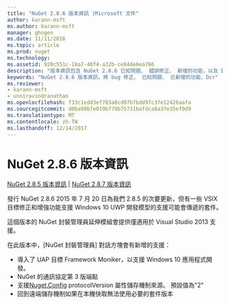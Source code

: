 ```yaml
---
title: "NuGet 2.8.6 版本資訊 |Microsoft 文件"
author: karann-msft
ms.author: karann-msft
manager: ghogen
ms.date: 11/11/2016
ms.topic: article
ms.prod: nuget
ms.technology: 
ms.assetid: 920c551c-18a7-40f4-a32b-ce84de6ea766
description: "版本資訊包含 NuGet 2.8.6 已知問題、 錯誤修正、 新增的功能，以及 Dcr。"
keywords: "NuGet 2.8.6 版本資訊，將 bug 修正、 已知問題、 已新增的功能，Dcr"
ms.reviewer:
- karann-msft
- unniravindranathan
ms.openlocfilehash: f33c1edd3ef703a8cd97b7bdd97c37e12426aafa
ms.sourcegitcommit: d0ba99bfe019b779b75731bafdca8a37e35ef0d9
ms.translationtype: MT
ms.contentlocale: zh-TW
ms.lasthandoff: 12/14/2017
---
```

# <a name="nuget-286-release-notes"></a>NuGet 2.8.6 版本資訊

[NuGet 2.8.5 版本資訊](../release-notes/nuget-2.8.5.md) | [NuGet 2.8.7 版本資訊](../release-notes/nuget-2.8.7.md)

發行 NuGet 2.8.6 2015 年 7 月 20 日為我們 2.8.5 的次要更新，但有一些 VSIX 目標修正和增強功能支援 Windows 10 UWP 開發模型的支援可能會傳遞的套件。

這個版本的 NuGet 封裝管理員延伸模組會提供僅適用於 Visual Studio 2013 支援。

在此版本中，[NuGet 封裝管理員] 對話方塊會有新增的支援：

* 導入了 UAP 目標 Framework Moniker，以支援 Windows 10 應用程式開發。
* NuGet 的通訊協定第 3 版端點
* 支援[Nuget.Config](../consume-packages/configuring-nuget-behavior.md) protocolVersion 屬性儲存機制來源。 預設值為"2"
* 回到遠端儲存機制如果在本機快取無法使用必要的套件版本